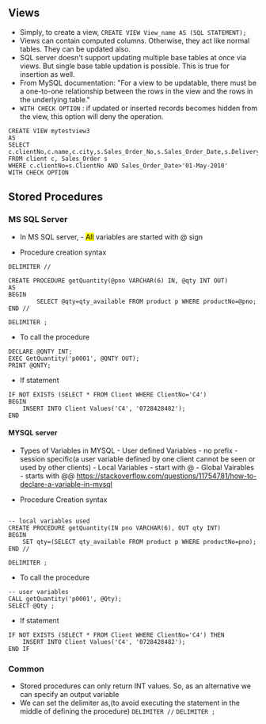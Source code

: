

## Views

- Simply, to create a view,
	`CREATE VIEW View_name AS (SQL STATEMENT);`
- Views can contain computed columns. Otherwise, they act like normal tables. They can be updated also. 
- SQL server doesn't support updating multiple base tables at once via views. But single base table updation is possible. This is true for insertion as well.
- From MySQL documentation:
		"For a view to be updatable, there must be a one-to-one relationship between the rows in the view and the rows in the underlying table."
- `WITH CHECK OPTION` : if updated or inserted records becomes hidden from the view, this option will deny the operation.
```
CREATE VIEW mytestview3  
AS  
SELECT c.clientNo,c.name,c.city,s.Sales_Order_No,s.Sales_Order_Date,s.Delivery_Address  
FROM client c, Sales_Order s  
WHERE c.clientNo=s.ClientNo AND Sales_Order_Date>'01-May-2010'  
WITH CHECK OPTION
```

## Stored Procedures


### MS SQL Server

- In MS SQL server, 
		- <mark>All</mark> variables are started with @ sign

- Procedure creation syntax
```
DELIMITER //

CREATE PROCEDURE getQuantity(@pno VARCHAR(6) IN, @qty INT OUT)
AS
BEGIN
		SELECT @qty=qty_available FROM product p WHERE productNo=@pno;
END //

DELIMITER ;
```
- To call the procedure
```
DECLARE @QNTY INT;
EXEC GetQuantity('p0001', @QNTY OUT);
PRINT @QNTY;
```

- If statement
```
IF NOT EXISTS (SELECT * FROM Client WHERE ClientNo='C4')
BEGIN
	INSERT INTO Client Values('C4', '0728428482');
END
```

#### MYSQL server

- Types of Variables in MYSQL
		- User defined Variables
				- no prefix
				- session specific(a user variable defined by one client cannot be seen or used by other clients)
 		- Local Variables
		 		- start with @
		- Global Vairables 
				- starts with @@
https://stackoverflow.com/questions/11754781/how-to-declare-a-variable-in-mysql

- Procedure Creation syntax
```

-- local variables used
CREATE PROCEDURE getQuantity(IN pno VARCHAR(6), OUT qty INT)
BEGIN
	SET qty=(SELECT qty_available FROM product p WHERE productNo=pno);
END //

DELIMITER ;
```

- To call the procedure
```
-- user variables
CALL getQuantity('p0001', @Qty);
SELECT @Qty ;

```

- If statement
```
IF NOT EXISTS (SELECT * FROM Client WHERE ClientNo='C4') THEN
	INSERT INTO Client Values('C4', '0728428482');
END IF
```

### Common
- Stored procedures can only return INT values. So, as an alternative we can specify an output variable
- We can set the delimiter as,(to avoid executing the statement in the middle of defining the procedure)
		`DELIMITER //`
		`DELIMITER ;`
